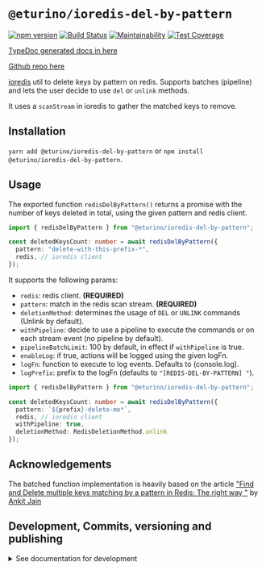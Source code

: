 # `@eturino/ioredis-del-by-pattern`

[![npm version](https://badge.fury.io/js/%40eturino%2Fioredis-del-by-pattern.svg)](https://badge.fury.io/js/%40eturino%2Fioredis-del-by-pattern)
[![Build Status](https://travis-ci.org/eturino/ioredis-del-by-pattern.svg?branch=master)](https://travis-ci.org/eturino/ioredis-del-by-pattern)
[![Maintainability](https://api.codeclimate.com/v1/badges/653fcf67de9f3bc22c84/maintainability)](https://codeclimate.com/github/eturino/ioredis-del-by-pattern/maintainability)
[![Test Coverage](https://api.codeclimate.com/v1/badges/653fcf67de9f3bc22c84/test_coverage)](https://codeclimate.com/github/eturino/ioredis-del-by-pattern/test_coverage)

[TypeDoc generated docs in here](https://eturino.github.io/ioredis-del-by-pattern)

[Github repo here](https://github.com/eturino/ioredis-del-by-pattern)

[ioredis](https://github.com/luin/ioredis) util to delete keys by pattern on redis. Supports batches (pipeline) and lets the user decide to use `del` or `unlink` methods.

It uses a `scanStream` in ioredis to gather the matched keys to remove.

## Installation

`yarn add @eturino/ioredis-del-by-pattern` or `npm install @eturino/ioredis-del-by-pattern`.

## Usage

The exported function `redisDelByPattern()` returns a promise with the number of keys deleted in total, using the given pattern and redis client.

```typescript
import { redisDelByPattern } from "@eturino/ioredis-del-by-pattern";

const deletedKeysCount: number = await redisDelByPattern({
  pattern: "delete-with-this-prefix-*",
  redis, // ioredis client
});
```

It supports the following params:

- `redis`: redis client. **(REQUIRED)**
- `pattern`: match in the redis scan stream. **(REQUIRED)**
- `deletionMethod`: determines the usage of `DEL` or `UNLINK` commands (Unlink by default).
- `withPipeline`: decide to use a pipeline to execute the commands or on each stream event (no pipeline by default).
- `pipelineBatchLimit`: 100 by default, in effect if `withPipeline` is true.
- `enableLog`: if true, actions will be logged using the given logFn.
- `logFn`: function to execute to log events. Defaults to (console.log).
- `logPrefix`: prefix to the logFn (defaults to `"[REDIS-DEL-BY-PATTERN] "`).

```typescript
import { redisDelByPattern } from "@eturino/ioredis-del-by-pattern";

const deletedKeysCount: number = await redisDelByPattern({
  pattern: `${prefix}-delete-me*`,
  redis, // ioredis client
  withPipeline: true,
  deletionMethod: RedisDeletionMethod.unlink
});
```

## Acknowledgements

The batched function implementation is heavily based on the article ["Find and Delete multiple keys matching by a pattern in Redis: The right way
"](https://medium.com/oyotech/finding-and-deleting-the-redis-keys-by-pattern-the-right-way-123629d7730) by [Ankit Jain](https://github.com/AnkitJainAJ)

## Development, Commits, versioning and publishing

<details><summary>See documentation for development</summary>
<p>

See [The Typescript-Starter docs](https://github.com/bitjson/typescript-starter#bump-version-update-changelog-commit--tag-release).

### Commits and CHANGELOG

For commits, you should use [`commitizen`](https://github.com/commitizen/cz-cli)

```sh
yarn global add commitizen

#commit your changes:
git cz
```

As typescript-starter docs state:

This project is tooled for [conventional changelog](https://github.com/conventional-changelog/conventional-changelog) to make managing releases easier. See the [standard-version](https://github.com/conventional-changelog/standard-version) documentation for more information on the workflow, or [`CHANGELOG.md`](CHANGELOG.md) for an example.

```sh
# bump package.json version, update CHANGELOG.md, git tag the release
yarn run version
```

You may find a tool like [**`wip`**](https://github.com/bitjson/wip) helpful for managing work in progress before you're ready to create a meaningful commit.

### Creating the first version

Once you are ready to create the first version, run the following (note that `reset` is destructive and will remove all files not in the git repo from the directory).

```sh
# Reset the repo to the latest commit and build everything
yarn run reset && yarn run test && yarn run doc:html

# Then version it with standard-version options. e.g.:
# don't bump package.json version
yarn run version -- --first-release

# Other popular options include:

# PGP sign it:
# $ yarn run version -- --sign

# alpha release:
# $ yarn run version -- --prerelease alpha
```

And after that, remember to [publish the docs](#publish-the-docs).

And finally push the new tags to github and publish the package to npm.

```sh
# Push to git
git push --follow-tags origin master

# Publish to NPM (allowing public access, required if the package name is namespaced like `@somewhere/some-lib`)
yarn publish --access public
```

### Publish the Docs

```sh
yarn run doc:html && yarn run doc:publish
```

This will generate the docs and publish them in github pages.

### Generate a version

There is a single yarn command for preparing a new release. See [One-step publish preparation script in TypeScript-Starter](https://github.com/bitjson/typescript-starter#one-step-publish-preparation-script)

```sh
# Prepare a standard release
yarn prepare-release

# Push to git
git push --follow-tags origin master

# Publish to NPM (allowing public access, required if the package name is namespaced like `@somewhere/some-lib`)
yarn publish --access public
```

</p>
</details>

